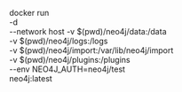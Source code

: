 docker run \
    -d \
    --network host
    -v $(pwd)/neo4j/data:/data \
    -v $(pwd)/neo4j/logs:/logs \
    -v $(pwd)/neo4j/import:/var/lib/neo4j/import \
    -v $(pwd)/neo4j/plugins:/plugins \
    --env NEO4J_AUTH=neo4j/test \
    neo4j:latest
